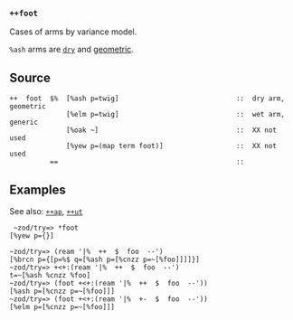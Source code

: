 ### `++foot`

Cases of arms by variance model.

`%ash` arms are [`dry`]() and [geometric]().

Source
------

    ++  foot  $%  [%ash p=twig]                             ::  dry arm, geometric
                  [%elm p=twig]                             ::  wet arm, generic
                  [%oak ~]                                  ::  XX not used
                  [%yew p=(map term foot)]                  ::  XX not used
              ==                                            ::

Examples
--------

See also: [`++ap`](), [`++ut`]()

     ~zod/try=> *foot
    [%yew p={}]

    ~zod/try=> (ream '|%  ++  $  foo  --')
    [%brcn p={[p=%$ q=[%ash p=[%cnzz p=~[%foo]]]]}]
    ~zod/try=> +<+:(ream '|%  ++  $  foo  --')
    t=~[%ash %cnzz %foo]
    ~zod/try=> (foot +<+:(ream '|%  ++  $  foo  --'))
    [%ash p=[%cnzz p=~[%foo]]]
    ~zod/try=> (foot +<+:(ream '|%  +-  $  foo  --'))
    [%elm p=[%cnzz p=~[%foo]]]
